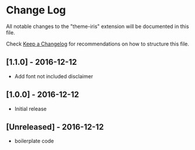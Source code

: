 # Change Log
All notable changes to the "theme-iris" extension will be documented in this file.

Check [Keep a Changelog](http://keepachangelog.com/) for recommendations on how to structure this file.

## [1.1.0] - 2016-12-12
- Add font not included disclaimer

## [1.0.0] - 2016-12-12
- Initial release

## [Unreleased] - 2016-12-12
- boilerplate code

